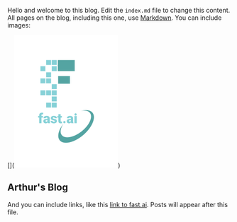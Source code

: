 Hello and welcome to this blog. Edit the `index.md` file to change this content. All pages on the blog, including this one, use [Markdown](https://guides.github.com/features/mastering-markdown/). You can include images:


[](![Image of fast.ai logo](images/logo.png))

## Arthur's Blog

And you can include links, like this [link to fast.ai](https://www.fast.ai). Posts will appear after this file. 
